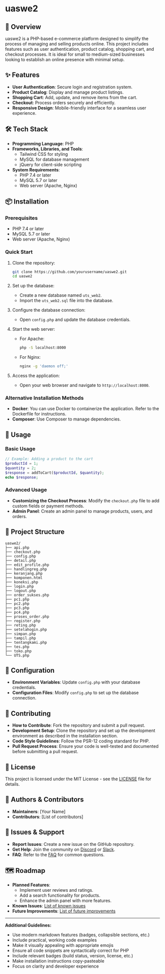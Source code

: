 # uaswe2

## 🚀 Overview
uaswe2 is a PHP-based e-commerce platform designed to simplify the process of managing and selling products online. This project includes features such as user authentication, product catalog, shopping cart, and checkout processes. It is ideal for small to medium-sized businesses looking to establish an online presence with minimal setup.

## ✨ Features
- **User Authentication**: Secure login and registration system.
- **Product Catalog**: Display and manage product listings.
- **Shopping Cart**: Add, update, and remove items from the cart.
- **Checkout**: Process orders securely and efficiently.
- **Responsive Design**: Mobile-friendly interface for a seamless user experience.

## 🛠️ Tech Stack
- **Programming Language**: PHP
- **Frameworks, Libraries, and Tools**:
  - Tailwind CSS for styling
  - MySQL for database management
  - jQuery for client-side scripting
- **System Requirements**:
  - PHP 7.4 or later
  - MySQL 5.7 or later
  - Web server (Apache, Nginx)

## 📦 Installation

### Prerequisites
- PHP 7.4 or later
- MySQL 5.7 or later
- Web server (Apache, Nginx)

### Quick Start
1. Clone the repository:
    ```bash
    git clone https://github.com/yourusername/uaswe2.git
    cd uaswe2
    ```

2. Set up the database:
    - Create a new database named `uts_web2`.
    - Import the `uts_web2.sql` file into the database.

3. Configure the database connection:
    - Open `config.php` and update the database credentials.

4. Start the web server:
    - For Apache:
      ```bash
      php -S localhost:8000
      ```
    - For Nginx:
      ```bash
      nginx -g 'daemon off;'
      ```

5. Access the application:
    - Open your web browser and navigate to `http://localhost:8000`.

### Alternative Installation Methods
- **Docker**: You can use Docker to containerize the application. Refer to the Dockerfile for instructions.
- **Composer**: Use Composer to manage dependencies.

## 🎯 Usage

### Basic Usage
```php
// Example: Adding a product to the cart
$productId = 1;
$quantity = 2;
$response = addToCart($productId, $quantity);
echo $response;
```

### Advanced Usage
- **Customizing the Checkout Process**: Modify the `checkout.php` file to add custom fields or payment methods.
- **Admin Panel**: Create an admin panel to manage products, users, and orders.

## 📁 Project Structure
```
uaswe2/
├── api.php
├── checkout.php
├── config.php
├── detail.php
├── edit_profile.php
├── handlingreg.php
├── keranjang.php
├── komponen.html
├── koneksi.php
├── login.php
├── logout.php
├── order_sukses.php
├── pc1.php
├── pc2.php
├── pc3.php
├── pc4.php
├── proses_order.php
├── register.php
├── reting.php
├── setelahogin.php
├── simpan.php
├── tampil.php
├── tentangkami.php
├── tes.php
├── toko.php
└── UTS.php
```

## 🔧 Configuration
- **Environment Variables**: Update `config.php` with your database credentials.
- **Configuration Files**: Modify `config.php` to set up the database connection.

## 🤝 Contributing
- **How to Contribute**: Fork the repository and submit a pull request.
- **Development Setup**: Clone the repository and set up the development environment as described in the installation section.
- **Code Style Guidelines**: Follow the PSR-12 coding standard for PHP.
- **Pull Request Process**: Ensure your code is well-tested and documented before submitting a pull request.

## 📝 License
This project is licensed under the MIT License - see the [LICENSE](LICENSE) file for details.

## 👥 Authors & Contributors
- **Maintainers**: [Your Name]
- **Contributors**: [List of contributors]

## 🐛 Issues & Support
- **Report Issues**: Create a new issue on the GitHub repository.
- **Get Help**: Join the community on [Discord](https://discord.gg/yourserver) or [Slack](https://yourworkspace.slack.com).
- **FAQ**: Refer to the [FAQ](FAQ.md) for common questions.

## 🗺️ Roadmap
- **Planned Features**:
  - Implement user reviews and ratings.
  - Add a search functionality for products.
  - Enhance the admin panel with more features.
- **Known Issues**: [List of known issues](KNOWN_ISSUES.md)
- **Future Improvements**: [List of future improvements](FUTURE_IMPROVEMENTS.md)

---

**Additional Guidelines:**
- Use modern markdown features (badges, collapsible sections, etc.)
- Include practical, working code examples
- Make it visually appealing with appropriate emojis
- Ensure all code snippets are syntactically correct for PHP
- Include relevant badges (build status, version, license, etc.)
- Make installation instructions copy-pasteable
- Focus on clarity and developer experience
